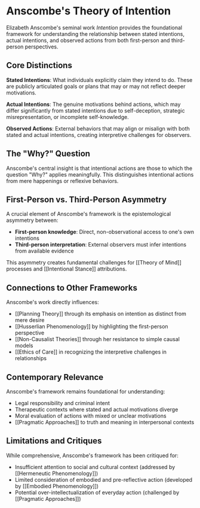 # Anscombe's Theory of Intention

Elizabeth Anscombe's seminal work *Intention* provides the foundational framework for understanding the relationship between stated intentions, actual intentions, and observed actions from both first-person and third-person perspectives.

## Core Distinctions

**Stated Intentions**: What individuals explicitly claim they intend to do. These are publicly articulated goals or plans that may or may not reflect deeper motivations.

**Actual Intentions**: The genuine motivations behind actions, which may differ significantly from stated intentions due to self-deception, strategic misrepresentation, or incomplete self-knowledge.

**Observed Actions**: External behaviors that may align or misalign with both stated and actual intentions, creating interpretive challenges for observers.

## The "Why?" Question

Anscombe's central insight is that intentional actions are those to which the question "Why?" applies meaningfully. This distinguishes intentional actions from mere happenings or reflexive behaviors.

## First-Person vs. Third-Person Asymmetry

A crucial element of Anscombe's framework is the epistemological asymmetry between:
- **First-person knowledge**: Direct, non-observational access to one's own intentions
- **Third-person interpretation**: External observers must infer intentions from available evidence

This asymmetry creates fundamental challenges for [[Theory of Mind]] processes and [[Intentional Stance]] attributions.

## Connections to Other Frameworks

Anscombe's work directly influences:
- [[Planning Theory]] through its emphasis on intention as distinct from mere desire
- [[Husserlian Phenomenology]] by highlighting the first-person perspective
- [[Non-Causalist Theories]] through her resistance to simple causal models
- [[Ethics of Care]] in recognizing the interpretive challenges in relationships

## Contemporary Relevance

Anscombe's framework remains foundational for understanding:
- Legal responsibility and criminal intent
- Therapeutic contexts where stated and actual motivations diverge
- Moral evaluation of actions with mixed or unclear motivations
- [[Pragmatic Approaches]] to truth and meaning in interpersonal contexts

## Limitations and Critiques

While comprehensive, Anscombe's framework has been critiqued for:
- Insufficient attention to social and cultural context (addressed by [[Hermeneutic Phenomenology]])
- Limited consideration of embodied and pre-reflective action (developed by [[Embodied Phenomenology]])
- Potential over-intellectualization of everyday action (challenged by [[Pragmatic Approaches]])